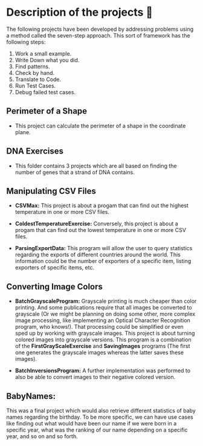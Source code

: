 # Description of the projects 🧰

The following projects have been developed by addressing problems using a method called the seven-step approach. This sort of framework has the following steps:

1. Work a small example.
2. Write Down what you did.
3. Find patterns.
4. Check by hand.
4. Translate to Code.
5. Run Test Cases.
5. Debug failed test cases.

## Perimeter of a Shape

* This project can calculate the perimeter of a shape in the coordinate plane.

## DNA Exercises

* This folder contains 3 projects which are all based on finding the number of genes that a strand of DNA contains.

## Manipulating CSV Files

* **CSVMax:** This project is about a progam that can find out the highest temperature in one or more CSV files.

* **ColdestTemperatureExercise:** Conversely, this project is about a progam that can find out the lowest temperature in one or more CSV files.

* **ParsingExportData:** This program will allow the user to query statistics regarding the exports of different countries around the world. This information could be the number of exporters of a specific item, listing exporters of specific items, etc.

## Converting Image Colors

* **BatchGrayscaleProgram:** Grayscale printing is much
cheaper than color printing. And some publications require that all images be converted to grayscale (Or we might be planning on doing some other, more complex image processing, like implementing an Optical Character Recognition program, who knows!). That processing could be simplified or even sped up by working with grayscale images. This project is about turning colored images into grayscale versions. This program is a combination of the **FirstGrayScaleExercise** and **SavingImages** programs (The first one generates the grayscale images whereas the latter saves these images).

* **BatchInversionsProgram:** A further implementation was performed to also be able to convert images to their negative colored version.


## BabyNames:

This was a final project which would also retrieve different statistics of baby names regarding the birthday. To be more specific, we can have use cases like finding out what would have been our name if we were born in a specific year, what was the ranking of our name depending on a specific year, and so on and so forth.
